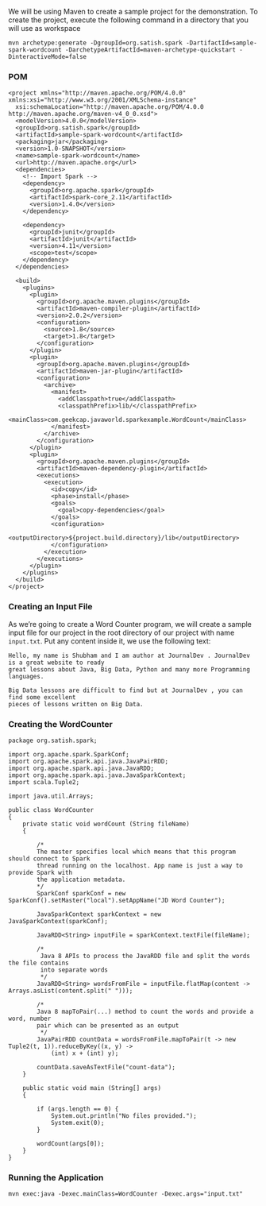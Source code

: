 We will be using Maven to create a sample project for the demonstration. To create the project, execute the following command in a directory that you will use as workspace

    mvn archetype:generate -DgroupId=org.satish.spark -DartifactId=sample-spark-wordcount -DarchetypeArtifactId=maven-archetype-quickstart -DinteractiveMode=false

### POM

    <project xmlns="http://maven.apache.org/POM/4.0.0" xmlns:xsi="http://www.w3.org/2001/XMLSchema-instance"
      xsi:schemaLocation="http://maven.apache.org/POM/4.0.0 http://maven.apache.org/maven-v4_0_0.xsd">
      <modelVersion>4.0.0</modelVersion>
      <groupId>org.satish.spark</groupId>
      <artifactId>sample-spark-wordcount</artifactId>
      <packaging>jar</packaging>
      <version>1.0-SNAPSHOT</version>
      <name>sample-spark-wordcount</name>
      <url>http://maven.apache.org</url>
      <dependencies>
        <!-- Import Spark -->
        <dependency>
          <groupId>org.apache.spark</groupId>
          <artifactId>spark-core_2.11</artifactId>
          <version>1.4.0</version>
        </dependency>
    
        <dependency>
          <groupId>junit</groupId>
          <artifactId>junit</artifactId>
          <version>4.11</version>
          <scope>test</scope>
        </dependency>
      </dependencies>
    
      <build>
        <plugins>
          <plugin>
            <groupId>org.apache.maven.plugins</groupId>
            <artifactId>maven-compiler-plugin</artifactId>
            <version>2.0.2</version>
            <configuration>
              <source>1.8</source>
              <target>1.8</target>
            </configuration>
          </plugin>
          <plugin>
            <groupId>org.apache.maven.plugins</groupId>
            <artifactId>maven-jar-plugin</artifactId>
            <configuration>
              <archive>
                <manifest>
                  <addClasspath>true</addClasspath>
                  <classpathPrefix>lib/</classpathPrefix>
                  <mainClass>com.geekcap.javaworld.sparkexample.WordCount</mainClass>
                </manifest>
              </archive>
            </configuration>
          </plugin>
          <plugin>
            <groupId>org.apache.maven.plugins</groupId>
            <artifactId>maven-dependency-plugin</artifactId>
            <executions>
              <execution>
                <id>copy</id>
                <phase>install</phase>
                <goals>
                  <goal>copy-dependencies</goal>
                </goals>
                <configuration>
                  <outputDirectory>${project.build.directory}/lib</outputDirectory>
                </configuration>
              </execution>
            </executions>
          </plugin>
        </plugins>
      </build>
    </project>

### Creating an Input File    

As we’re going to create a Word Counter program, we will create a sample input file for our project in the root directory of our project with name `input.txt`. Put any content inside it, we use the following text:

    Hello, my name is Shubham and I am author at JournalDev . JournalDev is a great website to ready
    great lessons about Java, Big Data, Python and many more Programming languages.
    
    Big Data lessons are difficult to find but at JournalDev , you can find some excellent
    pieces of lessons written on Big Data.

### Creating the WordCounter

    package org.satish.spark;
    
    import org.apache.spark.SparkConf;
    import org.apache.spark.api.java.JavaPairRDD;
    import org.apache.spark.api.java.JavaRDD;
    import org.apache.spark.api.java.JavaSparkContext;
    import scala.Tuple2;
    
    import java.util.Arrays;
    
    public class WordCounter
    {
        private static void wordCount (String fileName)
        {
    
            /*
            The master specifies local which means that this program should connect to Spark
            thread running on the localhost. App name is just a way to provide Spark with
            the application metadata.
            */
            SparkConf sparkConf = new SparkConf().setMaster("local").setAppName("JD Word Counter");
    
            JavaSparkContext sparkContext = new JavaSparkContext(sparkConf);
    
            JavaRDD<String> inputFile = sparkContext.textFile(fileName);
    
            /*
             Java 8 APIs to process the JavaRDD file and split the words the file contains
             into separate words
             */
            JavaRDD<String> wordsFromFile = inputFile.flatMap(content -> Arrays.asList(content.split(" ")));
    
            /*
            Java 8 mapToPair(...) method to count the words and provide a word, number
            pair which can be presented as an output
             */
            JavaPairRDD countData = wordsFromFile.mapToPair(t -> new Tuple2(t, 1)).reduceByKey((x, y) ->
                (int) x + (int) y);
    
            countData.saveAsTextFile("count-data");
        }
    
        public static void main (String[] args)
        {
    
            if (args.length == 0) {
                System.out.println("No files provided.");
                System.exit(0);
            }
    
            wordCount(args[0]);
        }
    }

### Running the Application

    mvn exec:java -Dexec.mainClass=WordCounter -Dexec.args="input.txt"

    
